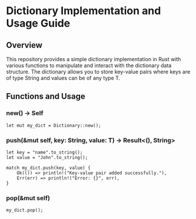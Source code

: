 # Dictionary Implementation and Usage Guide
## Overview

This repository provides a simple dictionary implementation in Rust with various functions to manipulate 
and interact with the dictionary data structure. 
The dictionary allows you to store key-value pairs
where keys are of type String and values can be of any type T.

## Functions and Usage

### new() -> Self
```
let mut my_dict = Dictionary::new();
```
### push(&mut self, key: String, value: T) -> Result<(), String>
```
let key = "name".to_string();
let value = "John".to_string();

match my_dict.push(key, value) {
    Ok(()) => println!("Key-value pair added successfully."),
    Err(err) => println!("Error: {}", err),
}
```
### pop(&mut self)
```
my_dict.pop();
```

